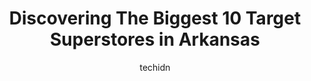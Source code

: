 ---
layout: ampstory
image: https://i0.wp.com/paketmu.com/wp-content/uploads/2023/06/target-0-in-arkansas-1686370344.jpeg?resize=640,853
author: techidn
featured: false
description: Explore the diverse Target Superstore scene in Arkansas, home to an incredible selection of 10 establishments catering to every taste. Whether youre in search of iconic favorites or undisco
title: Discovering The Biggest 10 Target Superstores in Arkansas
cover:
   title: Discovering The Biggest 10 Target Superstores in Arkansas
   subtitle: RICKPATE
   background: https://paketmu.com/wp-content/uploads/2023/06/target-0-in-arkansas-1686370344.jpeg

pages: 
 - layout: thirds
   top: <h1>#1 Target</h1>
   bottom: "<p>I love this Target❤️❤️Im a trucker and my terminal is in Springdale. This was one of the best Ive been too. Im new to the savings that are in the Target </p>"
   background: https://paketmu.com/wp-content/uploads/2023/06/target-1-in-arkansas-1686370346.jpeg
   backgroundblur: true
 - layout: thirds
   top: <h1>#2 Target</h1>
   bottom: "<p>Every time I come to this location the workers are greeting me with a smile, always willing to go above and beyond, which means the world and enhances my shopping experie</p>"
   background: https://paketmu.com/wp-content/uploads/2023/06/target-2-in-arkansas-1686370346.jpeg
   cta:
      link: https://paketmu.com/discovering-the-biggest-10-target-superstores-in-arkansas/
      text: Discovering The Biggest 10 Target Superstores in Arkansas
 - layout: thirds
   top: <h1>#3 Target</h1>
   bottom: "<p>This review is for the Target curbside service. I placed and paid through the Target app. The communication was very good as far as letting me know when my items were rea</p>"
   background: https://paketmu.com/wp-content/uploads/2023/06/target-3-in-arkansas-1686370347.jpeg
   cta:
      link: https://paketmu.com/discovering-the-biggest-10-target-superstores-in-arkansas/
      text: Discovering The Biggest 10 Target Superstores in Arkansas
 - layout: thirds
   top: <h1>#4 Target</h1>
   bottom: "<p>7377 Alcoa Rd, Bryant, AR 72022, United States</p>"
   background: https://images.unsplash.com/photo-1534312527009-56c7016453e6?ixlib=rb-4.0.3&ixid=MnwxMjA3fDB8MHxwaG90by1wYWdlfHx8fGVufDB8fHx8&auto=format&fit=crop&w=640&h=853&q=80
   cta:
      link: https://paketmu.com/discovering-the-biggest-10-target-superstores-in-arkansas/
      text: Discovering The Biggest 10 Target Superstores in Arkansas
 - layout: thirds
   top: <h1>#5 Target</h1>
   bottom: "<p>501 Elsinger Blvd, Conway, AR 72032, United States</p>"
   background: https://images.unsplash.com/photo-1509114397022-ed747cca3f65?ixlib=rb-4.0.3&ixid=MnwxMjA3fDB8MHxwaG90by1wYWdlfHx8fGVufDB8fHx8&auto=format&fit=crop&w=640&h=853&q=80
   cta:
      link: https://paketmu.com/discovering-the-biggest-10-target-superstores-in-arkansas/
      text: Discovering The Biggest 10 Target Superstores in Arkansas
 - layout: thirds
   top: <h1>#6 Target</h1>
   bottom: "<p>12700 Chenal Pkwy, Little Rock, AR 72211, United States</p>"
   background: https://images.unsplash.com/photo-1615749413727-825b59a857b5?ixlib=rb-4.0.3&ixid=MnwxMjA3fDB8MHxwaG90by1wYWdlfHx8fGVufDB8fHx8&auto=format&fit=crop&w=640&h=853&q=80
   cta:
      link: https://paketmu.com/discovering-the-biggest-10-target-superstores-in-arkansas/
      text: Discovering The Biggest 10 Target Superstores in Arkansas
 - layout: thirds
   top: <h1>#7 Target</h1>
   bottom: "<p>4000 McCain Blvd, North Little Rock, AR 72116, United States</p>"
   background: https://images.unsplash.com/photo-1540457036297-448b6b99e91c?ixlib=rb-4.0.3&ixid=MnwxMjA3fDB8MHxwaG90by1wYWdlfHx8fGVufDB8fHx8&auto=format&fit=crop&w=640&h=853&q=80
   cta:
      link: https://paketmu.com/discovering-the-biggest-10-target-superstores-in-arkansas/
      text: Discovering The Biggest 10 Target Superstores in Arkansas
 - layout: thirds
   middle: Continue reading...
   background: https://images.unsplash.com/photo-1522441815192-d9f04eb0615c?ixlib=rb-4.0.3&ixid=MnwxMjA3fDB8MHxwaG90by1wYWdlfHx8fGVufDB8fHx8&auto=format&fit=crop&w=640&h=853&q=80
   cta:
      link: https://paketmu.com/discovering-the-biggest-10-target-superstores-in-arkansas/
      text: Discovering The Biggest 10 Target Superstores in Arkansas
      
---